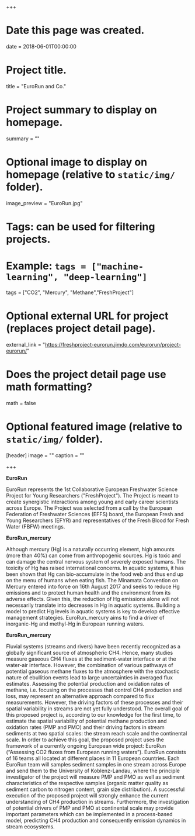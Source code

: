 +++
# Date this page was created.
date = 2018-06-01T00:00:00

# Project title.
title = "EuroRun and Co."

# Project summary to display on homepage.
summary = ""

# Optional image to display on homepage (relative to `static/img/` folder).
image_preview = "EuroRun.jpg"

# Tags: can be used for filtering projects.
# Example: `tags = ["machine-learning", "deep-learning"]`
tags = ["CO2", "Mercury", "Methane","FreshProject"]

# Optional external URL for project (replaces project detail page).
external_link = "https://freshproject-eurorun.jimdo.com/eurorun/project-eurorun/"

# Does the project detail page use math formatting?
math = false

# Optional featured image (relative to `static/img/` folder).
[header]
image = ""
caption = ""

+++

**EuroRun**

EuroRun represents the 1st Collaborative European Freshwater Science Project for Young Researchers ("FreshProject"). The Project is meant to create synergistic interactions among young and early career scientists across Europe. The Project was selected from a call by the European Federation of Freshwater Sciences (EFFS) board, the European Fresh and Young Researchers (EFYR) and representatives of the Fresh Blood for Fresh Water (FBFW) meetings.



**EuroRun_mercury**

Although mercury (Hg) is a naturally occurring element, high amounts (more than 40%) can come from anthropogenic sources. Hg is toxic and can damage the central nervous system of severely exposed humans. The toxicity of Hg has raised international concerns. In aquatic systems, it has been shown that Hg can bio-accumulate in the food web and thus end up on the menu of humans when eating fish. The Minamata Convention on Mercury entered into force on 16th August 2017 and seeks to reduce Hg emissions and to protect human health and the environment from its adverse effects. Given this, the reduction of Hg emissions alone will not necessarily translate into decreases in Hg in aquatic systems. Building a model to predict Hg levels in aquatic systems is key to develop effective management strategies. EuroRun_mercury aims to find a driver of inorganic-Hg and methyl-Hg in European running waters.


**EuroRun_mercury**

Fluvial systems (streams and rivers) have been recently recognized as a globally significant source of atmospheric CH4. Hence, many studies measure gaseous CH4 fluxes at the sediment-water interface or at the water-air interface. However, the combination of various pathways of potential gaseous methane fluxes to the atmosphere with the stochastic nature of ebullition events lead to large uncertainties in averaged flux estimates. Assessing the potential production and oxidation rates of methane, i.e. focusing on the processes that control CH4 production and loss, may represent an alternative approach compared to flux measurements. However, the driving factors of these processes and their spatial variability in streams are not yet fully understood. The overall goal of this proposed project is, according to our knowledge for the first time, to estimate the spatial variability of potential methane production and oxidation rates (PMP and PMO) and their driving factors in stream sediments at two spatial scales: the stream reach scale and the continental scale. In order to achieve this goal, the proposed project uses the framework of a currently ongoing European wide project: EuroRun (“Assessing CO2 fluxes from European running waters”). EuroRun consists of 16 teams all located at different places in 11 European countries. Each EuroRun team will samples sediment samples in one stream across Europe and send them to the University of Koblenz-Landau, where the principle investigator of the project will measure PMP and PMO as well as sediment characteristics of the respective samples (organic matter quality as sediment carbon to nitrogen content, grain size distribution). A successful execution of the proposed project will strongly enhance the current understanding of CH4 production in streams. Furthermore, the investigation of potential drivers of PMP and PMO at continental scale may provide important parameters which can be implemented in a process-based model, predicting CH4 production and consequently emission dynamics in stream ecosystems.
